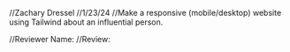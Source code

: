 //Zachary Dressel
//1/23/24
//Make a responsive (mobile/desktop) website using Tailwind about an influential person.


//Reviewer Name:
//Review:
